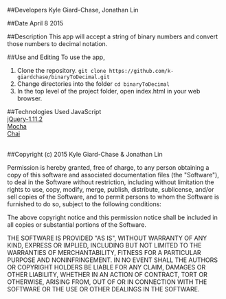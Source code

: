 ##Developers
Kyle Giard-Chase, Jonathan Lin

##Date
April 8 2015


##Description
This app will accept a string of binary numbers and convert those numbers to decimal notation.

##Use and Editing
To use the app, <br>
1. Clone the repository. `git clone https://github.com/k-giardchase/binaryToDecimal.git`<br>
2. Change directories into the folder `cd binaryToDecimal`<br>
3. In the top level of the project folder, open index.html in your web browser.

##Technologies Used
JavaScript <br>
<a href='https://jquery.com/download/'>jQuery-1.11.2</a> <br>
<a href='http://mochajs.org/'>Mocha</a> <br>
<a href='http://chaijs.com/'>Chai</a><br><br>

##Copyright (c) 2015 Kyle Giard-Chase & Jonathan Lin

Permission is hereby granted, free of charge, to any person obtaining a copy
of this software and associated documentation files (the "Software"), to deal
in the Software without restriction, including without limitation the rights
to use, copy, modify, merge, publish, distribute, sublicense, and/or sell
copies of the Software, and to permit persons to whom the Software is
furnished to do so, subject to the following conditions:

The above copyright notice and this permission notice shall be included in
all copies or substantial portions of the Software.

THE SOFTWARE IS PROVIDED "AS IS", WITHOUT WARRANTY OF ANY KIND, EXPRESS OR
IMPLIED, INCLUDING BUT NOT LIMITED TO THE WARRANTIES OF MERCHANTABILITY,
FITNESS FOR A PARTICULAR PURPOSE AND NONINFRINGEMENT. IN NO EVENT SHALL THE
AUTHORS OR COPYRIGHT HOLDERS BE LIABLE FOR ANY CLAIM, DAMAGES OR OTHER
LIABILITY, WHETHER IN AN ACTION OF CONTRACT, TORT OR OTHERWISE, ARISING FROM,
OUT OF OR IN CONNECTION WITH THE SOFTWARE OR THE USE OR OTHER DEALINGS IN
THE SOFTWARE.
